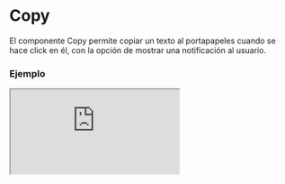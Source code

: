 # Copy

El componente Copy permite copiar un texto al portapapeles cuando se hace click en él, con la opción de mostrar una notificación al usuario.

 

### Ejemplo

<iframe minHeightIframe="30dvh" src="https://fenextjs-component-storybook.vercel.app/iframe.html?args=&id=copy-copy--index&viewMode=story" />

### Importación

Para importar el componente Copy, se puede hacer desde fenextjs

```tsx copy
import { Copy } from "fenextjs";
```

### Parámetros

| Parámetro | Tipo | Requerido | Default | Descripcion |
| --------- | ---- | --------- | ------- | ----------- |
| text | string | no | '' | Texto que se copiará al portapapeles al hacer click en el componente. |
| children | ReactNode | no | undefined | El contenido que se mostrará dentro del componente Copy. |
| onClickForCopy | function | no | undefined | Función personalizada que se ejecuta después de copiar el texto. |
| notification | NotificationDataProps | no | \{ message: 'Copy', type: RequestResultTypeProps.OK \} | Configuración de la notificación que se muestra al copiar el texto. |
| className | string | no | '' | Clase CSS para personalizar el contenedor del componente. |

### Storybook

Para ver el storybook del componente lo puede hacer con este [link](https://fenextjs-component-storybook.vercel.app/?path=/story/copy-copy--index)

### Usos

- Básico

```tsx copy
<Copy text="Texto a copiar">Copia este texto</Copy>
```

- Copy con notificación personalizada

```tsx copy
<Copy text="Texto a copiar" notification={{ message: "Texto copiado", type: "success" }}>Copia este texto</Copy>
```

- Copy con función personalizada

```tsx copy
<Copy text="Texto a copiar" onClickForCopy={(text) => console.log("Texto copiado:", text)}>Copia este texto</Copy>
```

